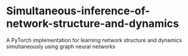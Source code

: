 # Simultaneous-inference-of-network-structure-and-dynamics
A PyTorch implementation for learning network structure and dynamics simultaneously using graph neural networks
